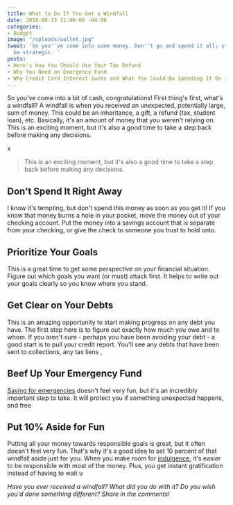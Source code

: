```yaml
---
title: What to Do If You Get a Windfall
date: 2018-08-13 11:00:00 -04:00
categories:
- Budget
image: "/uploads/wallet.jpg"
tweet: 'So you''ve come into some money. Don''t go and spend it all; step back and
  be strategic. '
posts:
- Here's How You Should Use Your Tax Refund
- Why You Need an Emergency Fund
- Why Credit Card Interest Sucks and What You Could Be Spending It On Instead
---
```


So you've come into a bit of cash, congratulations! First thing's first, what's a windfall? A windfall is when you received an unexpected, potentially large, sum of money. This could be an inheritance, a gift, a refund (tax, student loan), etc. Basically, it's an amount of money that you weren't relying on. This is an exciting moment, but it's also a good time to take a step back before making any decisions.

x

> This is an exciting moment, but it's also a good time to take a step back before making any decisions.

## Don't Spend It Right Away

I know it's tempting, but don't spend this money as soon as you get it! If you know that money burns a hole in your pocket, move the money out of your checking account. Put the money into a savings account that is separate from your checking, or give the check to someone you trust to hold onto.

## Prioritize Your Goals

This is a great time to get some perspective on your financial situation. Figure out which goals you want (or must) attack first. It helps to write out your goals clearly so you know where you stand.

## Get Clear on Your Debts

This is an amazing opportunity to start making progress on any debt you have. The first step here is to figure out exactly how much you owe and to whom. If you aren't sure - perhaps you have been avoiding your debt - a good start is to pull your credit report. You'll see any debts that have been sent to collections, any tax liens ,

## Beef Up Your Emergency Fund

[Saving for emergencies](https://www.maggiegermano.com/blog/you-need-an-emergency-fund) doesn't feel very fun, but it's an incredibly important step to take. It will protect you if something unexpected happens, and free

## Put 10% Aside for Fun

Putting all your money towards responsible goals is great, but it often doesn't feel very fun. That's why it's a good idea to set 10 percent of that windfall aside just for you. When you make room for [indulgence](https://www.maggiegermano.com/blog/why-spending-money-on-happy-is-worth-it/), it's easier to be responsible with most of the money. Plus, you get instant gratification instead of having to wait u

*Have you ever received a windfall? What did you do with it? Do you wish you'd done something different? Share in the comments!*
